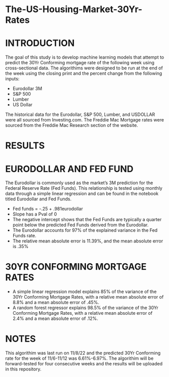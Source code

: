# The-US-Housing-Market-30Yr-Rates

# INTRODUCTION
The goal of this study is to develop machine learning models that attempt to predict the 30Yr Conforming mortgage rate of the following week using cross-sectional data. The algorithims were designed to be run at the end of the week using the closing print and the percent change from the following inputs:
- Eurodollar 3M
- S&P 500
- Lumber
- US Dollar

The historical data for the Eurodollar, S&P 500, Lumber, and USDOLLAR were all sourced from Investing.com. The Freddie Mac Mortgage rates were sourced from the Freddie Mac Research section of the website.

# RESULTS
# EURODOLLAR AND FED FUND
The Eurodollar is commonly used as the market’s 3M prediction for the Federal Reserve Rate (Fed Funds). This relationship is tested using monthly data through a simple linear regression and can be found in the notebook titled Eurodollar and Fed Funds.
-	Fed funds = -.25 + .981eurodollar
-	Slope has a Pval of 0
-	The negative intercept shows that the Fed Funds are typically a quarter point below the predicted Fed Funds derived from the Eurodollar.
-	The Eurodollar accounts for 97% of the explained variance in the Fed Funds rate.
-	The relative mean absolute error is 11.39%, and the mean absolute error is .35%

# 30YR CONFORMING MORTGAGE RATES
- A simple linear regression model explains 85% of the variance of the 30Yr Conforming Mortgage Rates, with a relative mean absolute error of 8.8% and a mean absolute error of .45%. 
- A random forest regressor explains 98.5% of the variance of the 30Yr Conforming Mortgage Rates, with a relative mean absolute error of 2.4% and a mean absolute error of .12%.

# NOTES
This algorithim was last run on 11/8/22 and the predicted 30Yr Conforming rate for the week of 11/6-11/12 was 6.61%-6.97%. 
The algorithim will be forward-tested for four consecutive weeks and the results will be uploaded in this repository.
